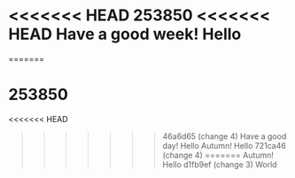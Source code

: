 <<<<<<< HEAD
253850
<<<<<<< HEAD
Have a good week! Hello
=======
=======
# 253850
<<<<<<< HEAD
>>>>>>> 46a6d65 (change 4)
Have a good day! Hello
Autumn! Hello
>>>>>>> 721ca46 (change 4)
=======
Autumn! Hello
>>>>>>> d1fb9ef (change 3)
World

